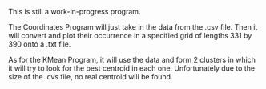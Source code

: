 This is still a work-in-progress program. 

The Coordinates Program will just take in the data from the .csv file. Then it will convert and plot their occurrence in a specified grid of lengths 331 by 390 onto a .txt file. 

As for the KMean Program, it will use the data and form 2 clusters in which it will try to look for the best centroid in each one. Unfortunately due to the size of the .cvs file, no real centroid will be found.
